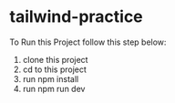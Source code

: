 # tailwind-practice

To Run this Project follow this step below:
1. clone this project
2. cd to this project
3. run npm install
4. run npm run dev
